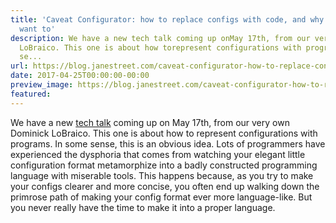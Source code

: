 ```yaml
---
title: 'Caveat Configurator: how to replace configs with code, and why you might not
  want to'
description: We have a new tech talk coming up onMay 17th, from our very own Dominick
  LoBraico. This one is about how torepresent configurations with programs. In some
  se...
url: https://blog.janestreet.com/caveat-configurator-how-to-replace-configs-with-code-and-why-you-might-not-want-to/
date: 2017-04-25T00:00:00-00:00
preview_image: https://blog.janestreet.com/caveat-configurator-how-to-replace-configs-with-code-and-why-you-might-not-want-to/dominick-talk.jpg
featured:
---
```


<p>We have a new <a href="https://www.janestreet.com/tech-talks/">tech talk</a> coming up on
May 17th, from our very own Dominick LoBraico. This one is about how to
represent configurations with programs. In some sense, this is an obvious idea.
Lots of programmers have experienced the dysphoria that comes from watching your
elegant little configuration format metamorphize into a badly constructed
programming language with miserable tools. This happens because, as you try to
make your configs clearer and more concise, you often end up walking down the
primrose path of making your config format ever more language-like. But you
never really have the time to make it into a proper language.</p>


